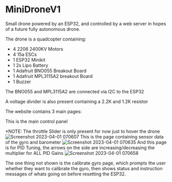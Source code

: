 # MiniDroneV1
Small drone powered by an ESP32, and controlled by a web server in hopes of a future fully autonomous drone.

The drone is a quadcopter containing:
  - 4 2206 2400KV Motors
  - 4 15a ESCs
  - 1 ESP32 Minikit
  - 1 2s Lipo Battery
  - 1 Adafruit BNO055 Breakout Board
  - 1 Adafruit MPL3115A2 breakout Board
  - 1 Buzzer
 
 The BNO055 and MPL3115A2 are connected via I2C to the ESP32
 
 A voltage divider is also present containing a 2.2K and 1.2K resistor
 
 The website contains 3 main pages:
 
 This is the main control panel
 
 *NOTE: The throttle Slider is only present for now just to hover the drone
 ![Screenshot 2023-04-01 070607](https://user-images.githubusercontent.com/129092528/229294071-03cda362-ae69-4ff9-810b-69a6dc2b54f2.png)
 This is the page containing sensor data of the gyro and barometer
 ![Screenshot 2023-04-01 070635](https://user-images.githubusercontent.com/129092528/229294196-ca99a6e9-e574-42e3-8cbe-2aa2d15b07f5.png)
 And this page is for PID Tuning, the arrows on the side are increasing/decreasing the multiplier for ALL PID Gains
 ![Screenshot 2023-04-01 070658](https://user-images.githubusercontent.com/129092528/229294274-1a4cc9b1-b07e-491f-9584-3deefec1eb9a.png)
 
 The one thing not shown is the calibrate gyro page, which prompts the user whether they want to calibrate the gyro, then shows status and instruction messages of whats going on before resetting the ESP32.
